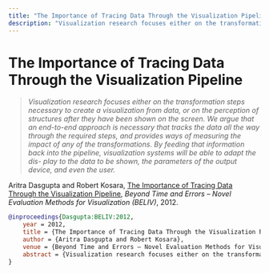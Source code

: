 ```yaml
---
title: "The Importance of Tracing Data Through the Visualization Pipeline"
description: "Visualization research focuses either on the transformation steps necessary to create a visualization from data, or on the perception of structures after they have been shown on the screen. We argue that an end-to-end approach is necessary that tracks the data all the way through the required steps, and provides ways of measuring the impact of any of the transformations. By feeding that information back into the pipeline, visualization systems will be able to adapt the dis- play to the data to be shown, the parameters of the output device, and even the user."
---
```


# The Importance of Tracing Data Through the Visualization Pipeline

> _Visualization research focuses either on the transformation steps necessary to create a visualization from data, or on the perception of structures after they have been shown on the screen. We argue that an end-to-end approach is necessary that tracks the data all the way through the required steps, and provides ways of measuring the impact of any of the transformations. By feeding that information back into the pipeline, visualization systems will be able to adapt the dis- play to the data to be shown, the parameters of the output device, and even the user._

Aritra Dasgupta and Robert Kosara, <a href="https://media.eagereyes.org/papers/2012/Dasgupta-BELIV-2012.pdf" target="_blank">The Importance of Tracing Data Through the Visualization Pipeline</a>, _Beyond Time and Errors – Novel Evaluation Methods for Visualization (BELIV)_, 2012.


```bibtex
@inproceedings{Dasgupta:BELIV:2012,
	year = 2012,
	title = {The Importance of Tracing Data Through the Visualization Pipeline},
	author = {Aritra Dasgupta and Robert Kosara},
	venue = {Beyond Time and Errors – Novel Evaluation Methods for Visualization (BELIV)},
	abstract = {Visualization research focuses either on the transformation steps necessary to create a visualization from data, or on the perception of structures after they have been shown on the screen. We argue that an end-to-end approach is necessary that tracks the data all the way through the required steps, and provides ways of measuring the impact of any of the transformations. By feeding that information back into the pipeline, visualization systems will be able to adapt the dis- play to the data to be shown, the parameters of the output device, and even the user.},
}
```

